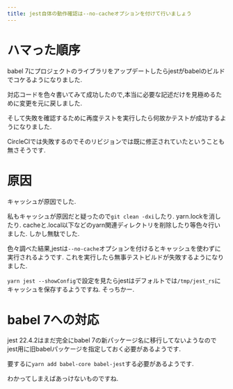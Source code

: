 ```yaml
---
title: jest自体の動作確認は--no-cacheオプションを付けて行いましょう
---
```


# ハマった順序

babel 7にプロジェクトのライブラリをアップデートしたらjestがbabelのビルドでコケるようになりました.

対応コードを色々書いてみて成功したので,本当に必要な記述だけを見極めるために変更を元に戻しました.

そして失敗を確認するために再度テストを実行したら何故かテストが成功するようになりました.

CircleCIでは失敗するのでそのリビジョンでは既に修正されていたということも無さそうです.

# 原因

キャッシュが原因でした.

私もキャッシュが原因だと疑ったので`git clean -dxi`したり.
yarn.lockを消したり.
cacheと.local以下などのyarn関連ディレクトリを削除したり等色々行いました.
しかし無駄でした.

色々調べた結果,jestは`--no-cache`オプションを付けるとキャッシュを使わずに実行されるようです.
これを実行したら無事テストビルドが失敗するようになりました.

`yarn jest --showConfig`で設定を見たらjestはデフォルトでは`/tmp/jest_rs`にキャッシュを保存するようですね.
そっちかー.

# babel 7への対応

jest 22.4.2はまだ完全にbabel 7の新パッケージ名に移行してないようなのでjest用に旧babelパッケージを指定しておく必要があるようです.

要するに`yarn add babel-core babel-jest`する必要があるようです.

わかってしまえばあっけないものですね.
